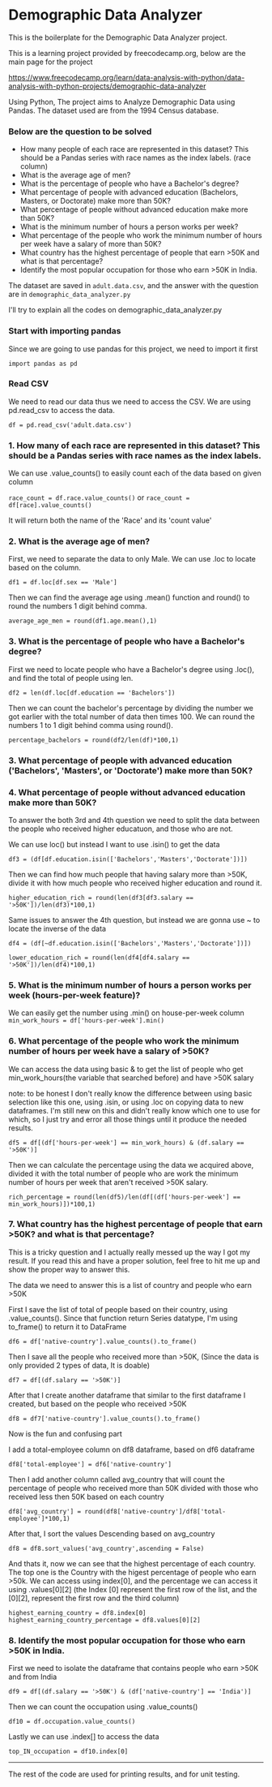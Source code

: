 # Demographic Data Analyzer

This is the boilerplate for the Demographic Data Analyzer project. 

This is a learning project provided by freecodecamp.org, below are the main page for the project

https://www.freecodecamp.org/learn/data-analysis-with-python/data-analysis-with-python-projects/demographic-data-analyzer


Using Python, The project aims to Analyze Demographic Data using Pandas. The dataset used are from the 1994 Census database.

### Below are the question to be solved

- How many people of each race are represented in this dataset? This should be a Pandas series with race names as the index labels. (race column)
- What is the average age of men?
- What is the percentage of people who have a Bachelor's degree?
- What percentage of people with advanced education (Bachelors, Masters, or Doctorate) make more than 50K?
- What percentage of people without advanced education make more than 50K?
- What is the minimum number of hours a person works per week?
- What percentage of the people who work the minimum number of hours per week have a salary of more than 50K?
- What country has the highest percentage of people that earn >50K and what is that percentage?
- Identify the most popular occupation for those who earn >50K in India.

The dataset are saved in `adult.data.csv`, and the answer with the question are in `demographic_data_analyzer.py`

I'll try to explain all the codes on demographic_data_analyzer.py

### Start with importing pandas

Since we are going to use pandas for this project, we need to import it first

`import pandas as pd`

### Read CSV

We need to read our data thus we need to access the CSV. We are using pd.read_csv to access the data.

`df = pd.read_csv('adult.data.csv')`

### 1. How many of each race are represented in this dataset? This should be a Pandas series with race names as the index labels.

We can use .value_counts() to easily count each of the data based on given column
    
`race_count = df.race.value_counts()` or `race_count = df[race].value_counts()`

It will return both the name of the 'Race' and its 'count value'

### 2.  What is the average age of men?

First, we need to separate the data to only Male. We can use .loc to locate based on the column.

`df1 = df.loc[df.sex == 'Male']`

Then we can find the average age using .mean() function and round() to round the numbers 1 digit behind comma.
    
`average_age_men = round(df1.age.mean(),1)`

### 3. What is the percentage of people who have a Bachelor's degree?
    
First we need to locate people who have a Bachelor's degree using .loc(), and find the total of people using len.

`df2 = len(df.loc[df.education == 'Bachelors'])`

Then we can count the bachelor's percentage by dividing the number we got earlier with the total number of data then times 100. We can round the numbers 1 to 1 digit behind comma using round().
    
`percentage_bachelors = round(df2/len(df)*100,1)`


### 3. What percentage of people with advanced education ('Bachelors', 'Masters', or 'Doctorate') make more than 50K?
### 4. What percentage of people without advanced education make more than 50K?

To answer the both 3rd and 4th question we need to split the data between the people who received higher educatuon, and those who are not.

We can use loc() but instead I want to use .isin() to get the data
    
`df3 = (df[df.education.isin(['Bachelors','Masters','Doctorate'])])`

Then we can find how much people that having salary more than >50K, divide it with how much people who received higher education and round it.
    
`higher_education_rich = round(len(df3[df3.salary == '>50K'])/len(df3)*100,1)`
    
Same issues to answer the 4th question, but instead we are gonna use ~ to locate the inverse of the data
    
`df4 = (df[~df.education.isin(['Bachelors','Masters','Doctorate'])])`

`lower_education_rich = round(len(df4[df4.salary == '>50K'])/len(df4)*100,1)`

### 5. What is the minimum number of hours a person works per week (hours-per-week feature)?

We can easily get the number using .min() on house-per-week column
`min_work_hours = df['hours-per-week'].min()`

### 6. What percentage of the people who work the minimum number of hours per week have a salary of >50K?
    
We can access the data using basic & to get the list of people who get min_work_hours(the variable that searched before) and have >50K salary

note: to be honest I don't really know the difference between using basic selection like this one, using .isin, or using .loc on copying data to new dataframes. I'm still new on this and didn't really know which one to use for which, so I just try and error all those things until it produce the needed results. 

    df5 = df[(df['hours-per-week'] == min_work_hours) & (df.salary == '>50K')] 

Then we can calculate the percentage using the data we acquired above, divided it with the total number of people who are work the minimum number of hours per week that aren't received >50K salary.

    rich_percentage = round(len(df5)/len(df[(df['hours-per-week'] == min_work_hours)])*100,1)


### 7. What country has the highest percentage of people that earn >50K? and what is that percentage?

This is a tricky question and I actually really messed up the way I got my result. If you read this and have a proper solution, feel free to hit me up and show the proper way to answer this.

The data we need to answer this is a list of country and people who earn >50K

First I save the list of total of people based on their country, using .value_counts(). Since that function return Series datatype, I'm using to_frame() to return it to DataFrame

`df6 = df['native-country'].value_counts().to_frame()`

Then I save all the people who received more than >50K, (Since the data is only provided 2 types of data, It is doable)

`df7 = df[(df.salary == '>50K')]`

After that I create another dataframe that similar to the first dataframe I created, but based on the people who received >50K

`df8 = df7['native-country'].value_counts().to_frame()`


Now is the fun and confusing part

I add a total-employee column on df8 dataframe, based on df6 dataframe

`df8['total-employee'] = df6['native-country']`

Then I add another column called avg_country that will count the percentage of people who received more than 50K divided with those who received less then 50K based on each country
    
`df8['avg_country'] = round(df8['native-country']/df8['total-employee']*100,1)`

After that, I sort the values Descending based on avg_country
    
`df8 = df8.sort_values('avg_country',ascending = False)`

And thats it, now we can see that the highest percentage of each country. The top one is the Country with the higest percentage of people who earn >50k. We can access using index[0], and the percentage we can access it using .values[0][2] (the Index [0] represent the first row of the list, and the [0][2], represent the first row and the third column)

`highest_earning_country = df8.index[0]`
`highest_earning_country_percentage = df8.values[0][2]`

### 8. Identify the most popular occupation for those who earn >50K in India.

First we need to isolate the dataframe that contains people who earn >50K and from India
 
`df9 = df[(df.salary == '>50K') & (df['native-country'] == 'India')]`

Then we can count the occupation using .value_counts()

`df10 = df.occupation.value_counts()`

Lastly we can use .index[] to access the data
    
`top_IN_occupation = df10.index[0]`


-----------------------------------------------------


The rest of the code are used for printing results, and for unit testing.


